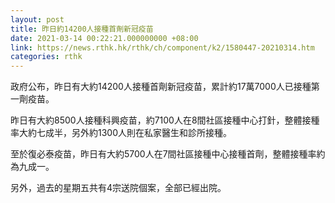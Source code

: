 ```yaml
---
layout: post
title: 昨日約14200人接種首劑新冠疫苗
date: 2021-03-14 00:22:21.000000000 +08:00
link: https://news.rthk.hk/rthk/ch/component/k2/1580447-20210314.htm
categories: rthk
---
```


政府公布，昨日有大約14200人接種首劑新冠疫苗，累計約17萬7000人已接種第一劑疫苗。

昨日有大約8500人接種科興疫苗，約7100人在8間社區接種中心打針，整體接種率大約七成半，另外約1300人則在私家醫生和診所接種。

至於復必泰疫苗，昨日有大約5700人在7間社區接種中心接種首劑，整體接種率約為九成一。

另外，過去的星期五共有4宗送院個案，全部已經出院。
